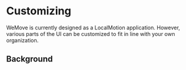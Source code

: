 # Customizing

WeMove is currently designed as a LocalMotion application. However, various parts of the UI can be customized to fit in line with your own organization.

## Background

